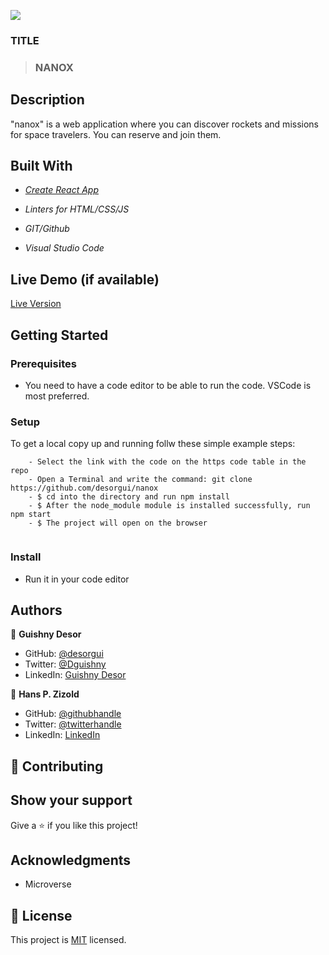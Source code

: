 ![](https://img.shields.io/badge/Microverse-blueviolet)

### TITLE

> ### NANOX

## Description

"nanox" is a web application where you can discover rockets and missions for space travelers. You can reserve and join them.

## Built With

- *[Create React App](https://github.com/facebook/create-react-app)*

- *Linters for HTML/CSS/JS*

- *GIT/Github*

- *Visual Studio Code*

## Live Demo (if available)

 [Live Version](https://nanox.netlify.app/)

## Getting Started

### Prerequisites

- You need to have a code editor to be able to run the code. VSCode is most preferred.

### Setup
To get a local copy up and running follw these simple example steps:

```
    - Select the link with the code on the https code table in the repo
    - Open a Terminal and write the command: git clone https://github.com/desorgui/nanox
    - $ cd into the directory and run npm install
    - $ After the node_module module is installed successfully, run npm start
    - $ The project will open on the browser
    
```

### Install

- Run it in your code editor

## Authors

👤 **Guishny Desor**

- GitHub:  [@desorgui](https://github.com/desorgui)
- Twitter: [@Dguishny](https://twitter.com/DGuishny)
- LinkedIn:  [Guishny Desor](https://www.linkedin.com/in/desorguishny)

👤 **Hans P. Zizold**

- GitHub: [@githubhandle](https://github.com/HansZizold)
- Twitter: [@twitterhandle](https://twitter.com/hanzio27)
- LinkedIn: [LinkedIn](https://www.linkedin.com/in/hans-paul-zizold-37129037/)

## 🤝 Contributing

## Show your support

Give a ⭐️ if you like this project!

## Acknowledgments

- Microverse

## 📝 License

This project is [MIT](./MIT.md) licensed.
